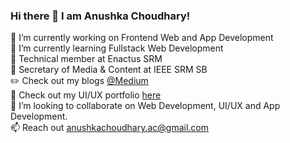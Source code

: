 ### Hi there 👋 I am Anushka Choudhary!

<!--
**ac5865/ac5865** is a ✨ _special_ ✨ repository because its `README.md` (this file) appears on your GitHub profile.

Here are some ideas to get you started: -->

🔭 I’m currently working on Frontend Web and App Development <br>
🌱 I’m currently learning Fullstack Web Development<br>
:floppy_disk: Technical member at Enactus SRM<br>
:paperclip: Secretary of Media & Content at IEEE SRM SB<br>
:pencil2: Check out my blogs <a href="">@Medium</a><br>
:art: Check out my UI/UX portfolio <a href="">here</a><br>
🤔 I’m looking to collaborate on Web Development, UI/UX and App Development.<br>
📫 Reach out <a href="mailto:anushkachoudhary.ac@gmail.com">anushkachoudhary.ac@gmail.com</a><br>



